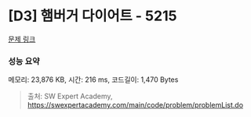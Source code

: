 # [D3] 햄버거 다이어트 - 5215 

[문제 링크](https://swexpertacademy.com/main/code/problem/problemDetail.do?contestProbId=AWT-lPB6dHUDFAVT) 

### 성능 요약

메모리: 23,876 KB, 시간: 216 ms, 코드길이: 1,470 Bytes



> 출처: SW Expert Academy, https://swexpertacademy.com/main/code/problem/problemList.do